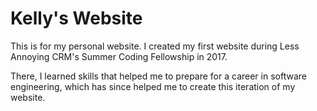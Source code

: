 # Kelly's Website

This is for my personal website. I created my first website during Less Annoying CRM's Summer Coding Fellowship in 2017.

There, I learned skills that helped me to prepare for a career in software engineering, which has since helped me to create this iteration of my website.
